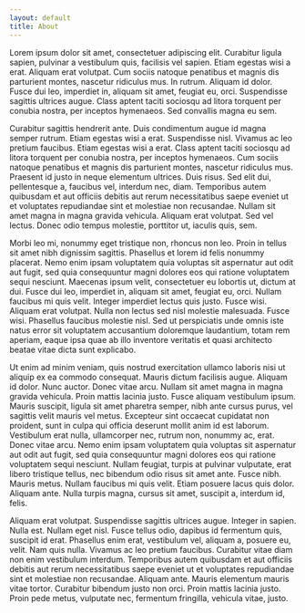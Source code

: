 ```yaml
---
layout: default
title: About
---
```


Lorem ipsum dolor sit amet, consectetuer adipiscing elit. Curabitur ligula sapien, pulvinar a vestibulum quis, facilisis vel sapien. Etiam egestas wisi a erat. Aliquam erat volutpat. Cum sociis natoque penatibus et magnis dis parturient montes, nascetur ridiculus mus. In rutrum. Aliquam id dolor. Fusce dui leo, imperdiet in, aliquam sit amet, feugiat eu, orci. Suspendisse sagittis ultrices augue. Class aptent taciti sociosqu ad litora torquent per conubia nostra, per inceptos hymenaeos. Sed convallis magna eu sem.

Curabitur sagittis hendrerit ante. Duis condimentum augue id magna semper rutrum. Etiam egestas wisi a erat. Suspendisse nisl. Vivamus ac leo pretium faucibus. Etiam egestas wisi a erat. Class aptent taciti sociosqu ad litora torquent per conubia nostra, per inceptos hymenaeos. Cum sociis natoque penatibus et magnis dis parturient montes, nascetur ridiculus mus. Praesent id justo in neque elementum ultrices. Duis risus. Sed elit dui, pellentesque a, faucibus vel, interdum nec, diam. Temporibus autem quibusdam et aut officiis debitis aut rerum necessitatibus saepe eveniet ut et voluptates repudiandae sint et molestiae non recusandae. Nullam sit amet magna in magna gravida vehicula. Aliquam erat volutpat. Sed vel lectus. Donec odio tempus molestie, porttitor ut, iaculis quis, sem.

Morbi leo mi, nonummy eget tristique non, rhoncus non leo. Proin in tellus sit amet nibh dignissim sagittis. Phasellus et lorem id felis nonummy placerat. Nemo enim ipsam voluptatem quia voluptas sit aspernatur aut odit aut fugit, sed quia consequuntur magni dolores eos qui ratione voluptatem sequi nesciunt. Maecenas ipsum velit, consectetuer eu lobortis ut, dictum at dui. Fusce dui leo, imperdiet in, aliquam sit amet, feugiat eu, orci. Nullam faucibus mi quis velit. Integer imperdiet lectus quis justo. Fusce wisi. Aliquam erat volutpat. Nulla non lectus sed nisl molestie malesuada. Fusce wisi. Phasellus faucibus molestie nisl. Sed ut perspiciatis unde omnis iste natus error sit voluptatem accusantium doloremque laudantium, totam rem aperiam, eaque ipsa quae ab illo inventore veritatis et quasi architecto beatae vitae dicta sunt explicabo.

Ut enim ad minim veniam, quis nostrud exercitation ullamco laboris nisi ut aliquip ex ea commodo consequat. Mauris dictum facilisis augue. Aliquam id dolor. Nunc auctor. Donec vitae arcu. Nullam sit amet magna in magna gravida vehicula. Proin mattis lacinia justo. Fusce aliquam vestibulum ipsum. Mauris suscipit, ligula sit amet pharetra semper, nibh ante cursus purus, vel sagittis velit mauris vel metus. Excepteur sint occaecat cupidatat non proident, sunt in culpa qui officia deserunt mollit anim id est laborum. Vestibulum erat nulla, ullamcorper nec, rutrum non, nonummy ac, erat. Donec vitae arcu. Nemo enim ipsam voluptatem quia voluptas sit aspernatur aut odit aut fugit, sed quia consequuntur magni dolores eos qui ratione voluptatem sequi nesciunt. Nullam feugiat, turpis at pulvinar vulputate, erat libero tristique tellus, nec bibendum odio risus sit amet ante. Fusce nibh. Mauris metus. Nullam faucibus mi quis velit. Etiam posuere lacus quis dolor. Aliquam ante. Nulla turpis magna, cursus sit amet, suscipit a, interdum id, felis.

Aliquam erat volutpat. Suspendisse sagittis ultrices augue. Integer in sapien. Nulla est. Nullam eget nisl. Fusce tellus odio, dapibus id fermentum quis, suscipit id erat. Phasellus enim erat, vestibulum vel, aliquam a, posuere eu, velit. Nam quis nulla. Vivamus ac leo pretium faucibus. Curabitur vitae diam non enim vestibulum interdum. Temporibus autem quibusdam et aut officiis debitis aut rerum necessitatibus saepe eveniet ut et voluptates repudiandae sint et molestiae non recusandae. Aliquam ante. Mauris elementum mauris vitae tortor. Curabitur bibendum justo non orci. Proin mattis lacinia justo. Proin pede metus, vulputate nec, fermentum fringilla, vehicula vitae, justo.